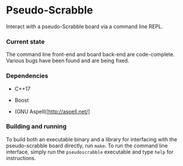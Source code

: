 Pseudo-Scrabble
===============

Interact with a pseudo-Scrabble board via a command line REPL.

### Current state

The command line front-end and board back-end are code-complete. Various bugs
have been found and are being fixed.

### Dependencies

- C++17

- Boost

- (GNU Aspell)[http://aspell.net/]

### Building and running

To build both an executable binary and a library for interfacing with the
pseudo-scrabble board directly, run `make`. To run the command line interface,
simply run the `pseudoscrabble` executable and type `help` for instructions.
